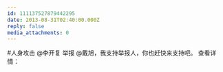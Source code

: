 ```yaml
---
id: 111137527879442295
date: 2013-08-31T02:40:00.000Z
reply: false
media_attachments: 0
---
```


#人身攻击 @李开复 举报 @戴旭，我支持举报人，你也赶快来支持吧。 查看详情： ​​​​

